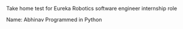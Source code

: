 Take home test for Eureka Robotics software engineer internship role

Name: Abhinav
Programmed in Python
